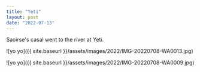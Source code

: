 ```yaml
---
title: "Yeti"
layout: post
date: "2022-07-13"
---
```


Saoirse's casal went to the river at Yeti.

![yo yo]({{ site.baseurl }}/assets/images/2022/IMG-20220708-WA0013.jpg)

![yo yo]({{ site.baseurl }}/assets/images/2022/IMG-20220708-WA0009.jpg)
